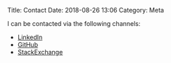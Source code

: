 Title: Contact
Date: 2018-08-26 13:06
Category: Meta

I can be contacted via the following channels:

* [LinkedIn](https://uk.linkedin.com/in/louis-jackman)
* [GitHub](https://github.com/LouisJackman)
* [StackExchange](https://stackoverflow.com/users/1816025/ljackman)
